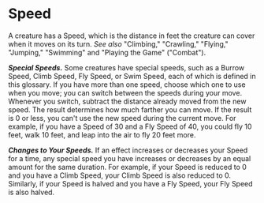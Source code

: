 # Speed

A creature has a Speed, which is the distance in feet the creature can cover when it moves on its turn. *See also* "Climbing," "Crawling," "Flying," "Jumping," "Swimming" and "Playing the Game" ("Combat").

**_Special Speeds._** Some creatures have special speeds, such as a Burrow Speed, Climb Speed, Fly Speed, or Swim Speed, each of which is defined in this glossary. If you have more than one speed, choose which one to use when you move; you can switch between the speeds during your move. Whenever you switch, subtract the distance already moved from the new speed. The result determines how much farther you can move. If the result is 0 or less, you can't use the new speed during the current move. For example, if you have a Speed of 30 and a Fly Speed of 40, you could fly 10 feet, walk 10 feet, and leap into the air to fly 20 feet more.

**_Changes to Your Speeds._** If an effect increases or decreases your Speed for a time, any special speed you have increases or decreases by an equal amount for the same duration. For example, if your Speed is reduced to 0 and you have a Climb Speed, your Climb Speed is also reduced to 0. Similarly, if your Speed is halved and you have a Fly Speed, your Fly Speed is also halved.